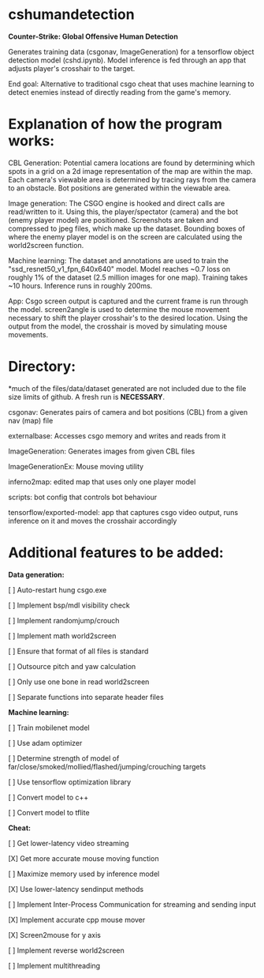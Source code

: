 # cshumandetection
**Counter-Strike: Global Offensive Human Detection**  

Generates training data (csgonav, ImageGeneration) for a tensorflow object detection model (cshd.ipynb). Model inference is fed through an app that adjusts player's crosshair to the target.  

End goal: Alternative to traditional csgo cheat that uses machine learning to detect enemies instead of directly reading from the game's memory.  

# Explanation of how the program works:  

CBL Generation: Potential camera locations are found by determining which spots in a grid on a 2d image representation of the map are within the map. Each camera's viewable area is determined by tracing rays from the camera to an obstacle. Bot positions are generated within the viewable area.  

Image generation: The CSGO engine is hooked and direct calls are read/written to it. Using this, the player/spectator (camera) and the bot (enemy player model) are positioned. Screenshots are taken and compressed to jpeg files, which make up the dataset. Bounding boxes of where the enemy player model is on the screen are calculated using the world2screen function.  

Machine learning: The dataset and annotations are used to train the "ssd_resnet50_v1_fpn_640x640" model. Model reaches ~0.7 loss on roughly 1% of the dataset (2.5 million images for one map). Training takes ~10 hours. Inference runs in roughly 200ms.  

App: Csgo screen output is captured and the current frame is run through the model. screen2angle is used to determine the mouse movement necessary to shift the player crosshair's to the desired location. Using the output from the model, the crosshair is moved by simulating mouse movements.  

# Directory:
*much of the files/data/dataset generated are not included due to the file size limits of github. A fresh run is __NECESSARY__.  

csgonav: Generates pairs of camera and bot positions (CBL) from a given nav (map) file  

externalbase: Accesses csgo memory and writes and reads from it  

ImageGeneration: Generates images from given CBL files  

ImageGenerationEx: Mouse moving utility  

inferno2map: edited map that uses only one player model  

scripts: bot config that controls bot behaviour  

tensorflow/exported-model: app that captures csgo video output, runs inference on it and moves the crosshair accordingly  

# Additional features to be added:

**Data generation:**  

[ ] Auto-restart hung csgo.exe

[ ] Implement bsp/mdl visibility check

[ ] Implement randomjump/crouch

[ ] Implement math world2screen

[ ] Ensure that format of all files is standard

[ ] Outsource pitch and yaw calculation

[ ] Only use one bone in read world2screen

[ ] Separate functions into separate header files

  

**Machine learning:**  

[ ] Train mobilenet model

[ ] Use adam optimizer

[ ] Determine strength of model of far/close/smoked/mollied/flashed/jumping/crouching targets

[ ] Use tensorflow optimization library

[ ] Convert model to c++

[ ] Convert model to tflite

  

**Cheat:**  

[ ] Get lower-latency video streaming

[X] Get more accurate mouse moving function

[ ] Maximize memory used by inference model

[X] Use lower-latency sendinput methods

[ ] Implement Inter-Process Communication for streaming and sending input

[X] Implement accurate cpp mouse mover

[X] Screen2mouse for y axis

[ ] Implement reverse world2screen

[ ] Implement multithreading
